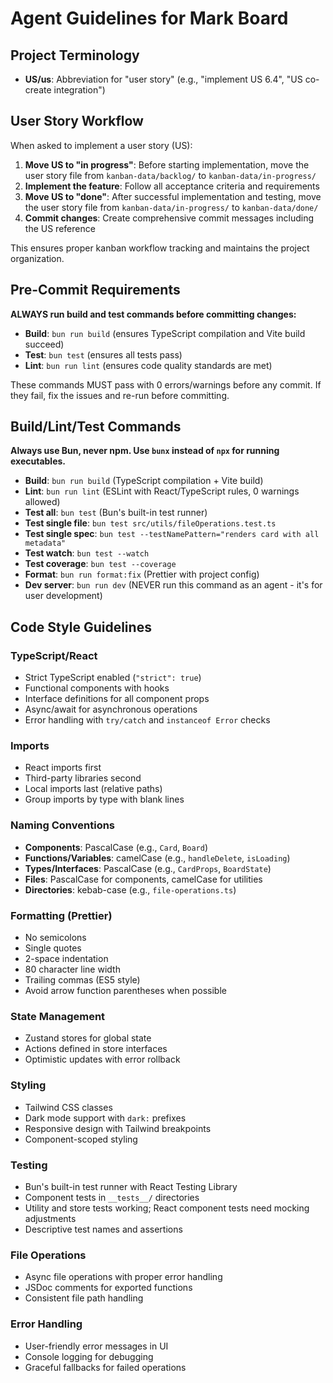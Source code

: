 # Agent Guidelines for Mark Board

## Project Terminology

- **US/us**: Abbreviation for "user story" (e.g., "implement US 6.4", "US co-create integration")

## User Story Workflow

When asked to implement a user story (US):

1. **Move US to "in progress"**: Before starting implementation, move the user story file from `kanban-data/backlog/` to `kanban-data/in-progress/`
2. **Implement the feature**: Follow all acceptance criteria and requirements
3. **Move US to "done"**: After successful implementation and testing, move the user story file from `kanban-data/in-progress/` to `kanban-data/done/`
4. **Commit changes**: Create comprehensive commit messages including the US reference

This ensures proper kanban workflow tracking and maintains the project organization.

## Pre-Commit Requirements

**ALWAYS run build and test commands before committing changes:**

- **Build**: `bun run build` (ensures TypeScript compilation and Vite build succeed)
- **Test**: `bun test` (ensures all tests pass)
- **Lint**: `bun run lint` (ensures code quality standards are met)

These commands MUST pass with 0 errors/warnings before any commit. If they fail, fix the issues and re-run before committing.

## Build/Lint/Test Commands

**Always use Bun, never npm. Use `bunx` instead of `npx` for running executables.**

- **Build**: `bun run build` (TypeScript compilation + Vite build)
- **Lint**: `bun run lint` (ESLint with React/TypeScript rules, 0 warnings allowed)
- **Test all**: `bun test` (Bun's built-in test runner)
- **Test single file**: `bun test src/utils/fileOperations.test.ts`
- **Test single spec**: `bun test --testNamePattern="renders card with all metadata"`
- **Test watch**: `bun test --watch`
- **Test coverage**: `bun test --coverage`
- **Format**: `bun run format:fix` (Prettier with project config)
- **Dev server**: `bun run dev` (NEVER run this command as an agent - it's for user development)

## Code Style Guidelines

### TypeScript/React

- Strict TypeScript enabled (`"strict": true`)
- Functional components with hooks
- Interface definitions for all component props
- Async/await for asynchronous operations
- Error handling with `try/catch` and `instanceof Error` checks

### Imports

- React imports first
- Third-party libraries second
- Local imports last (relative paths)
- Group imports by type with blank lines

### Naming Conventions

- **Components**: PascalCase (e.g., `Card`, `Board`)
- **Functions/Variables**: camelCase (e.g., `handleDelete`, `isLoading`)
- **Types/Interfaces**: PascalCase (e.g., `CardProps`, `BoardState`)
- **Files**: PascalCase for components, camelCase for utilities
- **Directories**: kebab-case (e.g., `file-operations.ts`)

### Formatting (Prettier)

- No semicolons
- Single quotes
- 2-space indentation
- 80 character line width
- Trailing commas (ES5 style)
- Avoid arrow function parentheses when possible

### State Management

- Zustand stores for global state
- Actions defined in store interfaces
- Optimistic updates with error rollback

### Styling

- Tailwind CSS classes
- Dark mode support with `dark:` prefixes
- Responsive design with Tailwind breakpoints
- Component-scoped styling

### Testing

- Bun's built-in test runner with React Testing Library
- Component tests in `__tests__/` directories
- Utility and store tests working; React component tests need mocking adjustments
- Descriptive test names and assertions

### File Operations

- Async file operations with proper error handling
- JSDoc comments for exported functions
- Consistent file path handling

### Error Handling

- User-friendly error messages in UI
- Console logging for debugging
- Graceful fallbacks for failed operations

